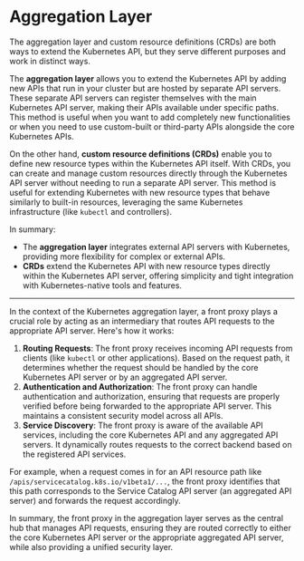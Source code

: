 # Aggregation Layer

The aggregation layer and custom resource definitions (CRDs) are both ways to extend the Kubernetes API, but they serve different purposes and work in distinct ways.

The **aggregation layer** allows you to extend the Kubernetes API by adding new APIs that run in your cluster but are hosted by separate API servers. These separate API servers can register themselves with the main Kubernetes API server, making their APIs available under specific paths. This method is useful when you want to add completely new functionalities or when you need to use custom-built or third-party APIs alongside the core Kubernetes APIs.

On the other hand, **custom resource definitions (CRDs)** enable you to define new resource types within the Kubernetes API itself. With CRDs, you can create and manage custom resources directly through the Kubernetes API server without needing to run a separate API server. This method is useful for extending Kubernetes with new resource types that behave similarly to built-in resources, leveraging the same Kubernetes infrastructure (like `kubectl` and controllers).

In summary:

* The **aggregation layer** integrates external API servers with Kubernetes, providing more flexibility for complex or external APIs.
* **CRDs** extend the Kubernetes API with new resource types directly within the Kubernetes API server, offering simplicity and tight integration with Kubernetes-native tools and features.

***

In the context of the Kubernetes aggregation layer, a front proxy plays a crucial role by acting as an intermediary that routes API requests to the appropriate API server. Here's how it works:

1. **Routing Requests**: The front proxy receives incoming API requests from clients (like `kubectl` or other applications). Based on the request path, it determines whether the request should be handled by the core Kubernetes API server or by an aggregated API server.
2. **Authentication and Authorization**: The front proxy can handle authentication and authorization, ensuring that requests are properly verified before being forwarded to the appropriate API server. This maintains a consistent security model across all APIs.
3. **Service Discovery**: The front proxy is aware of the available API services, including the core Kubernetes API and any aggregated API servers. It dynamically routes requests to the correct backend based on the registered API services.

For example, when a request comes in for an API resource path like `/apis/servicecatalog.k8s.io/v1beta1/...`, the front proxy identifies that this path corresponds to the Service Catalog API server (an aggregated API server) and forwards the request accordingly.

In summary, the front proxy in the aggregation layer serves as the central hub that manages API requests, ensuring they are routed correctly to either the core Kubernetes API server or the appropriate aggregated API server, while also providing a unified security layer.
